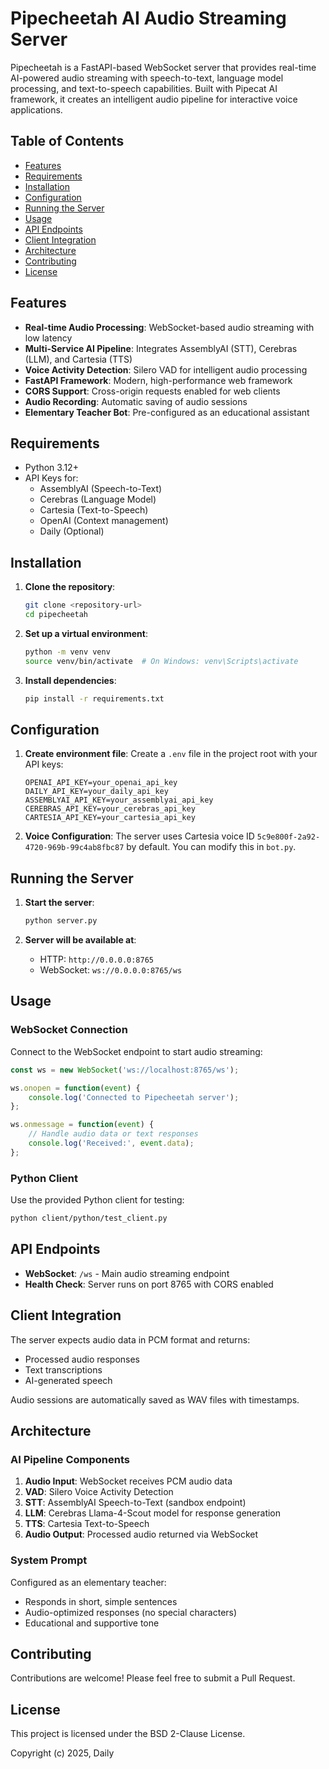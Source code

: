 # Pipecheetah AI Audio Streaming Server

Pipecheetah is a FastAPI-based WebSocket server that provides real-time AI-powered audio streaming with speech-to-text, language model processing, and text-to-speech capabilities. Built with Pipecat AI framework, it creates an intelligent audio pipeline for interactive voice applications.

## Table of Contents

- [Features](#features)
- [Requirements](#requirements)
- [Installation](#installation)
- [Configuration](#configuration)
- [Running the Server](#running-the-server)
- [Usage](#usage)
- [API Endpoints](#api-endpoints)
- [Client Integration](#client-integration)
- [Architecture](#architecture)
- [Contributing](#contributing)
- [License](#license)

## Features

- **Real-time Audio Processing**: WebSocket-based audio streaming with low latency
- **Multi-Service AI Pipeline**: Integrates AssemblyAI (STT), Cerebras (LLM), and Cartesia (TTS)
- **Voice Activity Detection**: Silero VAD for intelligent audio processing
- **FastAPI Framework**: Modern, high-performance web framework
- **CORS Support**: Cross-origin requests enabled for web clients
- **Audio Recording**: Automatic saving of audio sessions
- **Elementary Teacher Bot**: Pre-configured as an educational assistant

## Requirements

- Python 3.12+
- API Keys for:
  - AssemblyAI (Speech-to-Text)
  - Cerebras (Language Model)
  - Cartesia (Text-to-Speech)
  - OpenAI (Context management)
  - Daily (Optional)

## Installation

1. **Clone the repository**:
   ```bash
   git clone <repository-url>
   cd pipecheetah
   ```

2. **Set up a virtual environment**:
   ```bash
   python -m venv venv
   source venv/bin/activate  # On Windows: venv\Scripts\activate
   ```

3. **Install dependencies**:
   ```bash
   pip install -r requirements.txt
   ```

## Configuration

1. **Create environment file**:
   Create a `.env` file in the project root with your API keys:
   ```env
   OPENAI_API_KEY=your_openai_api_key
   DAILY_API_KEY=your_daily_api_key
   ASSEMBLYAI_API_KEY=your_assemblyai_api_key
   CEREBRAS_API_KEY=your_cerebras_api_key
   CARTESIA_API_KEY=your_cartesia_api_key
   ```

2. **Voice Configuration**:
   The server uses Cartesia voice ID `5c9e800f-2a92-4720-969b-99c4ab8fbc87` by default. You can modify this in `bot.py`.

## Running the Server

1. **Start the server**:
   ```bash
   python server.py
   ```

2. **Server will be available at**:
   - HTTP: `http://0.0.0.0:8765`
   - WebSocket: `ws://0.0.0.0:8765/ws`

## Usage

### WebSocket Connection

Connect to the WebSocket endpoint to start audio streaming:

```javascript
const ws = new WebSocket('ws://localhost:8765/ws');

ws.onopen = function(event) {
    console.log('Connected to Pipecheetah server');
};

ws.onmessage = function(event) {
    // Handle audio data or text responses
    console.log('Received:', event.data);
};
```

### Python Client

Use the provided Python client for testing:

```bash
python client/python/test_client.py
```

## API Endpoints

- **WebSocket**: `/ws` - Main audio streaming endpoint
- **Health Check**: Server runs on port 8765 with CORS enabled

## Client Integration

The server expects audio data in PCM format and returns:
- Processed audio responses
- Text transcriptions
- AI-generated speech

Audio sessions are automatically saved as WAV files with timestamps.

## Architecture

### AI Pipeline Components

1. **Audio Input**: WebSocket receives PCM audio data
2. **VAD**: Silero Voice Activity Detection
3. **STT**: AssemblyAI Speech-to-Text (sandbox endpoint)
4. **LLM**: Cerebras Llama-4-Scout model for response generation
5. **TTS**: Cartesia Text-to-Speech
6. **Audio Output**: Processed audio returned via WebSocket

### System Prompt

Configured as an elementary teacher:
- Responds in short, simple sentences
- Audio-optimized responses (no special characters)
- Educational and supportive tone

## Contributing

Contributions are welcome! Please feel free to submit a Pull Request.

## License

This project is licensed under the BSD 2-Clause License.

Copyright (c) 2025, Daily